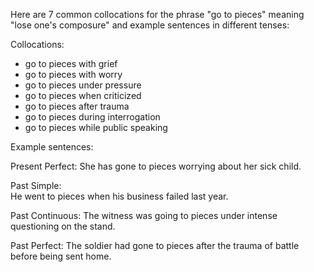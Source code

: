 Here are 7 common collocations for the phrase "go to pieces" meaning "lose one's composure" and example sentences in different tenses:

Collocations:

- go to pieces with grief  
- go to pieces with worry
- go to pieces under pressure
- go to pieces when criticized  
- go to pieces after trauma
- go to pieces during interrogation  
- go to pieces while public speaking

Example sentences:

Present Perfect:
She has gone to pieces worrying about her sick child.

Past Simple:  
He went to pieces when his business failed last year.

Past Continuous:
The witness was going to pieces under intense questioning on the stand.  

Past Perfect: 
The soldier had gone to pieces after the trauma of battle before being sent home.